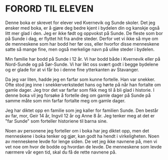 # FORORD TIL ELEVEN

Denne boka er skrevet for elever ved Kvernevik og Sunde skoler. Det jeg ønsker med boka, er å gjøre deg bedre kjent i bydelen din og kanskje også litt mer glad i den. Jeg er ikke født og oppvokst på Sunde. De fleste som bor på Sunde i dag, er flyttet hit fra andre steder. Derfor vet vi ikke så mye om de menneskene som har bodd her før oss, eller hvorfor disse menneskene satte så mange fine, men også merkelige navn på ulike steder i bydelen.

Min familie har bodd på Sunde i 12 år. Vi har bodd både i Kvernevik eller på Nord-Sunde og på Sør-Sunde. Vi har likt oss svært godt i begge bydelene og er glade for at vi får bo i denne fine ytterkanten av Stavanger.

Da jeg var liten, hadde jeg en farfar som kunne fortelle. Han var snekker. Ofte stod jeg inne i snekkerverkstedet hans og hørte på når han fortalte om gamle dager. Jeg tror det var farfar som fikk meg til å bli glad i historie. I denne boka vil jeg forsøke å fortelle deg om gamle dager på Sunde på samme måte som min farfar fortalte meg om gamle dager.

Jeg har diktet opp en familie som jeg kaller for familien Sunde. Den består av far, mor, Geir 14 år, Ingvil 12 år og Anne 8 år. Jeg tenker meg at det er "far Sunde" som forteller historiene til barna sine.

Noen av personene jeg forteller om i boka har jeg diktet opp, men det menneskene i boka tenker og gjør, kan godt ha hendt i virkeligheten. Noen av menneskene levde for lenge siden. De vet jeg ikke navnene på, men vi vet noe om hvor de bodde og hvordan de levde. De menneskene som levde nærmere vår egen tid, skal du få de rette navnene på.
